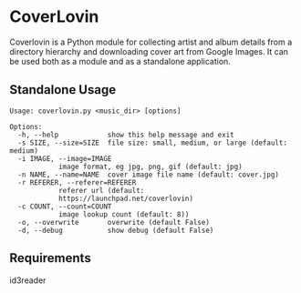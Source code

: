 CoverLovin
==========

Coverlovin is a Python module for collecting artist and album details from a directory hierarchy and downloading cover art from Google Images. It can be used both as a module and as a standalone application.

Standalone Usage
----------

	Usage: coverlovin.py <music_dir> [options]

	Options:
	  -h, --help            show this help message and exit
	  -s SIZE, --size=SIZE  file size: small, medium, or large (default: medium)
	  -i IMAGE, --image=IMAGE
				image format, eg jpg, png, gif (default: jpg)
	  -n NAME, --name=NAME  cover image file name (default: cover.jpg)
	  -r REFERER, --referer=REFERER
				referer url (default:
				https://launchpad.net/coverlovin)
	  -c COUNT, --count=COUNT
				image lookup count (default: 8))
	  -o, --overwrite       overwrite (default False)
	  -d, --debug           show debug (default False)

Requirements
----------

id3reader
